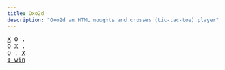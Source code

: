 ```yaml
---
title: Oxo2d 
description: "Oxo2d an HTML noughts and crosses (tic-tac-toe) player"
---
```


<pre class="oxo2d">
<u>X</u> O .
O <u>X</u> .
O . <u>X</u>
<a href="../">I win</a>
</pre>
